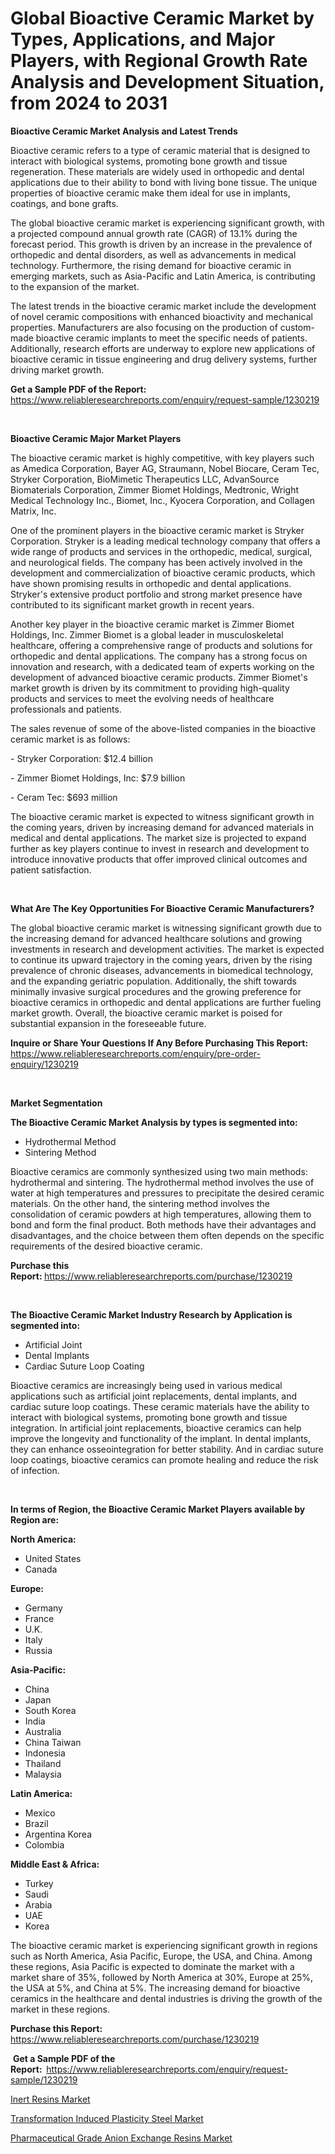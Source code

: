 <p><h1>Global Bioactive Ceramic Market by Types, Applications, and Major Players, with Regional Growth Rate Analysis and Development Situation, from 2024 to 2031</h1></p><p><strong>Bioactive Ceramic Market Analysis and Latest Trends</strong></p>
<p><p>Bioactive ceramic refers to a type of ceramic material that is designed to interact with biological systems, promoting bone growth and tissue regeneration. These materials are widely used in orthopedic and dental applications due to their ability to bond with living bone tissue. The unique properties of bioactive ceramic make them ideal for use in implants, coatings, and bone grafts.</p><p>The global bioactive ceramic market is experiencing significant growth, with a projected compound annual growth rate (CAGR) of 13.1% during the forecast period. This growth is driven by an increase in the prevalence of orthopedic and dental disorders, as well as advancements in medical technology. Furthermore, the rising demand for bioactive ceramic in emerging markets, such as Asia-Pacific and Latin America, is contributing to the expansion of the market.</p><p>The latest trends in the bioactive ceramic market include the development of novel ceramic compositions with enhanced bioactivity and mechanical properties. Manufacturers are also focusing on the production of custom-made bioactive ceramic implants to meet the specific needs of patients. Additionally, research efforts are underway to explore new applications of bioactive ceramic in tissue engineering and drug delivery systems, further driving market growth.</p></p>
<p><strong>Get a Sample PDF of the Report:&nbsp;</strong> <a href="https://www.reliableresearchreports.com/enquiry/request-sample/1230219">https://www.reliableresearchreports.com/enquiry/request-sample/1230219</a></p>
<p>&nbsp;</p>
<p><strong>Bioactive Ceramic Major Market Players</strong></p>
<p><p>The bioactive ceramic market is highly competitive, with key players such as Amedica Corporation, Bayer AG, Straumann, Nobel Biocare, Ceram Tec, Stryker Corporation, BioMimetic Therapeutics LLC, AdvanSource Biomaterials Corporation, Zimmer Biomet Holdings, Medtronic, Wright Medical Technology Inc., Biomet, Inc., Kyocera Corporation, and Collagen Matrix, Inc.</p><p>One of the prominent players in the bioactive ceramic market is Stryker Corporation. Stryker is a leading medical technology company that offers a wide range of products and services in the orthopedic, medical, surgical, and neurological fields. The company has been actively involved in the development and commercialization of bioactive ceramic products, which have shown promising results in orthopedic and dental applications. Stryker's extensive product portfolio and strong market presence have contributed to its significant market growth in recent years.</p><p>Another key player in the bioactive ceramic market is Zimmer Biomet Holdings, Inc. Zimmer Biomet is a global leader in musculoskeletal healthcare, offering a comprehensive range of products and solutions for orthopedic and dental applications. The company has a strong focus on innovation and research, with a dedicated team of experts working on the development of advanced bioactive ceramic products. Zimmer Biomet's market growth is driven by its commitment to providing high-quality products and services to meet the evolving needs of healthcare professionals and patients.</p><p>The sales revenue of some of the above-listed companies in the bioactive ceramic market is as follows:</p><p>- Stryker Corporation: $12.4 billion</p><p>- Zimmer Biomet Holdings, Inc: $7.9 billion</p><p>- Ceram Tec: $693 million</p><p>The bioactive ceramic market is expected to witness significant growth in the coming years, driven by increasing demand for advanced materials in medical and dental applications. The market size is projected to expand further as key players continue to invest in research and development to introduce innovative products that offer improved clinical outcomes and patient satisfaction.</p></p>
<p>&nbsp;</p>
<p><strong>What Are The Key Opportunities For Bioactive Ceramic Manufacturers?</strong></p>
<p><p>The global bioactive ceramic market is witnessing significant growth due to the increasing demand for advanced healthcare solutions and growing investments in research and development activities. The market is expected to continue its upward trajectory in the coming years, driven by the rising prevalence of chronic diseases, advancements in biomedical technology, and the expanding geriatric population. Additionally, the shift towards minimally invasive surgical procedures and the growing preference for bioactive ceramics in orthopedic and dental applications are further fueling market growth. Overall, the bioactive ceramic market is poised for substantial expansion in the foreseeable future.</p></p>
<p><strong>Inquire or Share Your Questions If Any Before Purchasing This Report:</strong> <a href="https://www.reliableresearchreports.com/enquiry/pre-order-enquiry/1230219">https://www.reliableresearchreports.com/enquiry/pre-order-enquiry/1230219</a></p>
<p>&nbsp;</p>
<p><strong>Market Segmentation</strong></p>
<p><strong>The Bioactive Ceramic Market Analysis by types is segmented into:</strong></p>
<p><ul><li>Hydrothermal Method</li><li>Sintering Method</li></ul></p>
<p><p>Bioactive ceramics are commonly synthesized using two main methods: hydrothermal and sintering. The hydrothermal method involves the use of water at high temperatures and pressures to precipitate the desired ceramic materials. On the other hand, the sintering method involves the consolidation of ceramic powders at high temperatures, allowing them to bond and form the final product. Both methods have their advantages and disadvantages, and the choice between them often depends on the specific requirements of the desired bioactive ceramic.</p></p>
<p><strong>Purchase this Report:&nbsp;</strong><a href="https://www.reliableresearchreports.com/purchase/1230219">https://www.reliableresearchreports.com/purchase/1230219</a></p>
<p>&nbsp;</p>
<p><strong>The Bioactive Ceramic Market Industry Research by Application is segmented into:</strong></p>
<p><ul><li>Artificial Joint</li><li>Dental Implants</li><li>Cardiac Suture Loop Coating</li></ul></p>
<p><p>Bioactive ceramics are increasingly being used in various medical applications such as artificial joint replacements, dental implants, and cardiac suture loop coatings. These ceramic materials have the ability to interact with biological systems, promoting bone growth and tissue integration. In artificial joint replacements, bioactive ceramics can help improve the longevity and functionality of the implant. In dental implants, they can enhance osseointegration for better stability. And in cardiac suture loop coatings, bioactive ceramics can promote healing and reduce the risk of infection.</p></p>
<p>&nbsp;</p>
<p><strong>In terms of Region, the Bioactive Ceramic Market Players available by Region are:</strong></p>
<p>
    <p> <strong> North America: </strong>
        <ul>
            <li>United States</li>
            <li>Canada</li>
        </ul>
        </p> 
    <p> <strong> Europe: </strong>
        <ul>
            <li>Germany</li>
            <li>France</li>
            <li>U.K.</li>
            <li>Italy</li>
            <li>Russia</li>
        </ul>
        </p> 
    <p> <strong> Asia-Pacific: </strong>
        <ul>
            <li>China</li>
            <li>Japan</li>
            <li>South Korea</li>
            <li>India</li>
            <li>Australia</li>
            <li>China Taiwan</li>
            <li>Indonesia</li>
            <li>Thailand</li>
            <li>Malaysia</li>
        </ul>
        </p> 
    <p> <strong> Latin America: </strong>
        <ul>
            <li>Mexico</li>
            <li>Brazil</li>
            <li>Argentina Korea</li>
            <li>Colombia</li>
        </ul>
        </p> 
    <p> <strong> Middle East & Africa: </strong>
        <ul>
            <li>Turkey</li>
            <li>Saudi</li>
            <li>Arabia</li>
            <li>UAE</li>
            <li>Korea</li>
        </ul>
    </p>
    </p>
<p><p>The bioactive ceramic market is experiencing significant growth in regions such as North America, Asia Pacific, Europe, the USA, and China. Among these regions, Asia Pacific is expected to dominate the market with a market share of 35%, followed by North America at 30%, Europe at 25%, the USA at 5%, and China at 5%. The increasing demand for bioactive ceramics in the healthcare and dental industries is driving the growth of the market in these regions.</p></p>
<p><strong>Purchase this Report: </strong><a href="https://www.reliableresearchreports.com/purchase/1230219">https://www.reliableresearchreports.com/purchase/1230219</a></p>
<p>&nbsp;<strong>Get a Sample PDF of the Report:&nbsp;&nbsp;</strong><a href="https://www.reliableresearchreports.com/enquiry/request-sample/1230219">https://www.reliableresearchreports.com/enquiry/request-sample/1230219</a></p>
<p><strong></strong></p>
<p><p><a href="https://view.publitas.com/reportprime-1/inert-resins-market-size-2023-2030-global-industrial-analysis-key-geographical-regions-market-share-top-key-players-product-types-and-forecast-research-report/">Inert Resins Market</a></p><p><a href="https://github.com/nicholepatriciadoylenwnrjr0/Market-Research-Report-List-1/blob/main/transformation-induced-plasticity-steel-market.md">Transformation Induced Plasticity Steel Market</a></p><p><a href="https://view.publitas.com/reportprime-1/pharmaceutical-grade-anion-exchange-resins-market-provides-detailed-segmentation-of-this-market-based-on-type-application-and-region-and-forecast-for-the-period-from-2023-2030/">Pharmaceutical Grade Anion Exchange Resins Market</a></p></p>